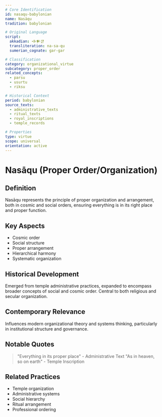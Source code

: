 ```yaml
---
# Core Identification
id: nasaqu-babylonian
name: Nasāqu
tradition: babylonian

# Original Language
script:
  akkadian: 𒈾𒊓𒆪
  transliteration: na-sa-qu
  sumerian_cognate: gar-gar

# Classification
category: organizational_virtue
subcategory: proper_order
related_concepts:
  - parsu
  - usurtu
  - riksu

# Historical Context
period: babylonian
source_texts:
  - administrative_texts
  - ritual_texts
  - royal_inscriptions
  - temple_records

# Properties
type: virtue
scope: universal
orientation: active
---
```


# Nasāqu (Proper Order/Organization)

## Definition
Nasāqu represents the principle of proper organization and arrangement, both in cosmic and social orders, ensuring everything is in its right place and proper function.

## Key Aspects
- Cosmic order
- Social structure
- Proper arrangement
- Hierarchical harmony
- Systematic organization

## Historical Development
Emerged from temple administrative practices, expanded to encompass broader concepts of social and cosmic order. Central to both religious and secular organization.

## Contemporary Relevance
Influences modern organizational theory and systems thinking, particularly in institutional structure and governance.

## Notable Quotes
> "Everything in its proper place" - Administrative Text
> "As in heaven, so on earth" - Temple Inscription

## Related Practices
- Temple organization
- Administrative systems
- Social hierarchy
- Ritual arrangement
- Professional ordering